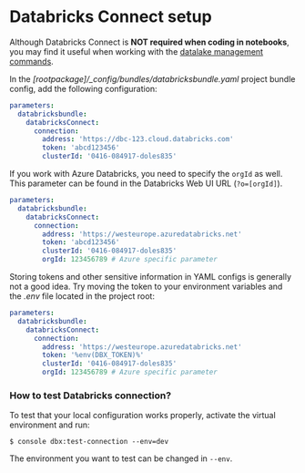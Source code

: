 # Databricks Connect setup 

Although Databricks Connect is **NOT required when coding in notebooks**, you may find it useful when working with the [datalake management commands](./managing-datalake.md#7-managing-datalake-tables-using-the-console-commands).

In the *[rootpackage]/_config/bundles/databricksbundle.yaml* project bundle config, add the following configuration:

```yaml
parameters:
  databricksbundle:
    databricksConnect:
      connection:
        address: 'https://dbc-123.cloud.databricks.com'
        token: 'abcd123456'
        clusterId: '0416-084917-doles835'
```

If you work with Azure Databricks, you need to specify the `orgId` as well. This parameter can be found in the Databricks Web UI URL (`?o=[orgId]`).

```yaml
parameters:
  databricksbundle:
    databricksConnect:
      connection:
        address: 'https://westeurope.azuredatabricks.net'
        token: 'abcd123456'
        clusterId: '0416-084917-doles835'
        orgId: 123456789 # Azure specific parameter
```

Storing tokens and other sensitive information in YAML configs is generally not a good idea.
Try moving the token to your environment variables and the *.env* file located in the project root:

```yaml
parameters:
  databricksbundle:
    databricksConnect:
      connection:
        address: 'https://westeurope.azuredatabricks.net'
        token: '%env(DBX_TOKEN)%'
        clusterId: '0416-084917-doles835'
        orgId: 123456789 # Azure specific parameter
```

### How to test Databricks connection?
To test that your local configuration works properly, activate the virtual environment and run:
```
$ console dbx:test-connection --env=dev
```
The environment you want to test can be changed in `--env`.
